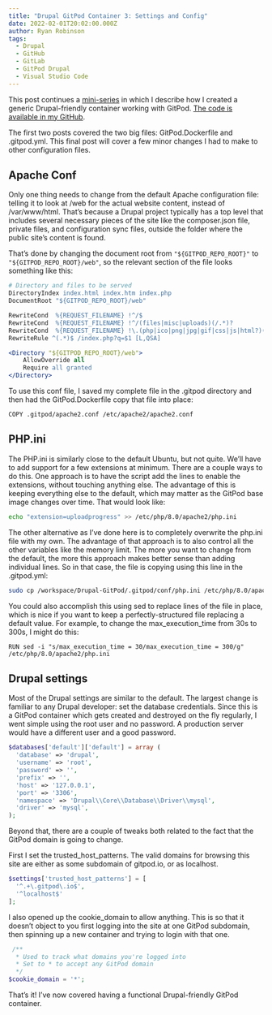 ```yaml
---
title: "Drupal GitPod Container 3: Settings and Config"
date: 2022-02-01T20:02:00.000Z
author: Ryan Robinson
tags:
  - Drupal
  - GitHub
  - GitLab
  - GitPod Drupal
  - Visual Studio Code
---
```


This post continues a [mini-series](/tags/gitpod-drupal/) in which I describe how I created a generic Drupal-friendly container working with GitPod. [The code is available in my GitHub](https://github.com/ryan-l-robinson/Drupal-GitPod).

The first two posts covered the two big files: GitPod.Dockerfile and .gitpod.yml. This final post will cover a few minor changes I had to make to other configuration files.

## Apache Conf

Only one thing needs to change from the default Apache configuration file: telling it to look at /web for the actual website content, instead of /var/www/html. That’s because a Drupal project typically has a top level that includes several necessary pieces of the site like the composer.json file, private files, and configuration sync files, outside the folder where the public site’s content is found.

That’s done by changing the document root from `"${GITPOD_REPO_ROOT}"` to `"${GITPOD_REPO_ROOT}/web"`, so the relevant section of the file looks something like this:

```apache
# Directory and files to be served
DirectoryIndex index.html index.htm index.php
DocumentRoot "${GITPOD_REPO_ROOT}/web"

RewriteCond  %{REQUEST_FILENAME} !^/$
RewriteCond  %{REQUEST_FILENAME} !^/(files|misc|uploads)(/.*)?
RewriteCond  %{REQUEST_FILENAME} !\.(php|ico|png|jpg|gif|css|js|html?)(\W.*)?
RewriteRule ^(.*)$ /index.php?q=$1 [L,QSA]

<Directory "${GITPOD_REPO_ROOT}/web">
    AllowOverride all
    Require all granted
</Directory>
```

To use this conf file, I saved my complete file in the .gitpod directory and then had the GitPod.Dockerfile copy that file into place:

```docker
COPY .gitpod/apache2.conf /etc/apache2/apache2.conf
```

## PHP.ini

The PHP.ini is similarly close to the default Ubuntu, but not quite. We’ll have to add support for a few extensions at minimum. There are a couple ways to do this. One approach is to have the script add the lines to enable the extensions, without touching anything else. The advantage of this is keeping everything else to the default, which may matter as the GitPod base image changes over time. That would look like:

```bash
echo "extension=uploadprogress" >> /etc/php/8.0/apache2/php.ini
```

The other alternative as I’ve done here is to completely overwrite the php.ini file with my own. The advantage of that approach is to also control all the other variables like the memory limit. The more you want to change from the default, the more this approach makes better sense than adding individual lines. So in that case, the file is copying using this line in the .gitpod.yml:

```bash
sudo cp /workspace/Drupal-GitPod/.gitpod/conf/php.ini /etc/php/8.0/apache2/php.ini
```

You could also accomplish this using sed to replace lines of the file in place, which is nice if you want to keep a perfectly-structured file replacing a default value. For example, to change the max\_execution\_time from 30s to 300s, I might do this:

```docker
RUN sed -i "s/max_execution_time = 30/max_execution_time = 300/g" /etc/php/8.0/apache2/php.ini
```

## Drupal settings

Most of the Drupal settings are similar to the default. The largest change is familiar to any Drupal developer: set the database credentials. Since this is a GitPod container which gets created and destroyed on the fly regularly, I went simple using the root user and no password. A production server would have a different user and a good password.

```php
$databases['default']['default'] = array (
  'database' => 'drupal',
  'username' => 'root',
  'password' => '',
  'prefix' => '',
  'host' => '127.0.0.1',
  'port' => '3306',
  'namespace' => 'Drupal\\Core\\Database\\Driver\\mysql',
  'driver' => 'mysql',
);
```

Beyond that, there are a couple of tweaks both related to the fact that the GitPod domain is going to change.

First I set the trusted\_host\_patterns. The valid domains for browsing this site are either as some subdomain of gitpod.io, or as localhost.

```php
$settings['trusted_host_patterns'] = [
  '^.+\.gitpod\.io$',
  '^localhost$'
];
```

I also opened up the cookie\_domain to allow anything. This is so that it doesn’t object to you first logging into the site at one GitPod subdomain, then spinning up a new container and trying to login with that one.

```php
 /**
  * Used to track what domains you're logged into
  * Set to * to accept any GitPod domain
  */
$cookie_domain = '*';
```

That’s it! I’ve now covered having a functional Drupal-friendly GitPod container.

